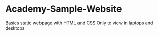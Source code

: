 # Academy-Sample-Website
 Basics static webpage with HTML and CSS
 Only to view in laptops and desktops
